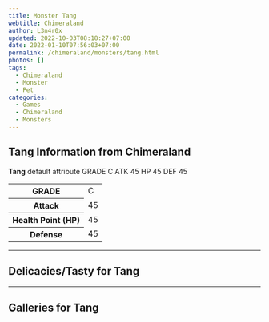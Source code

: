 ```yaml
---
title: Monster Tang
webtitle: Chimeraland
author: L3n4r0x
updated: 2022-10-03T08:18:27+07:00
date: 2022-01-10T07:56:03+07:00
permalink: /chimeraland/monsters/tang.html
photos: []
tags:
  - Chimeraland
  - Monster
  - Pet
categories:
  - Games
  - Chimeraland
  - Monsters
---
```


<section id="bootstrap-wrapper"><link rel="stylesheet" href="https://rawcdn.githack.com/dimaslanjaka/Web-Manajemen/bb6505ea081a75a7c845f65fb9d939276931c82f/css/bootstrap-4.5-wrapper.css"/><h2>Tang Information from Chimeraland</h2><p><b>Tang</b> default attribute GRADE C ATK 45 HP 45 DEF 45<table><tr><th>GRADE</th><td>C</td></tr><tr><th>Attack</th><td>45</td></tr><tr><th>Health Point (HP)</th><td>45</td></tr><tr><th>Defense</th><td>45</td></tr></table></p><hr/><h2>Delicacies/Tasty for Tang</h2><hr/><div id="gallery"><h2>Galleries for Tang</h2><div class="row"></div></div></section>